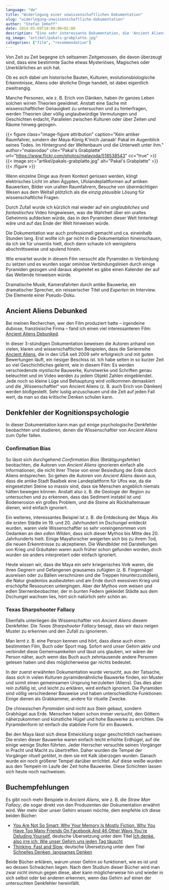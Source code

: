 ```yaml
---
language: "de"
title: "Widerlegung einer unwissenschaftlichen Dokumentation"
slug: "widerlegung-unwissenschaftliche-dokumentation"
author: "Stefan Imhoff"
date: 2014-05-09T18:00:00+02:00
description: "Eine sehr interessante Dokumentation, die 'Ancient Aliens', eine unwissenschaftliche Dokumentationsreihe, widerlegt."
og_image: "artikel/pakals-grabplatte.jpg"
categories: ["film", "recommendation"]
---
```


Von Zeit zu Zeit begegne ich seltsamen Zeitgenossen, die davon überzeugt sind, dass eine bestimmte Sache etwas Mysteriöses, Magisches oder Unerklärliches an sich hat.

Ob es sich dabei um historische Bauten, Kulturen, evolutionsbiologische Erkenntnisse, Aliens oder ähnliche Dinge handelt, ist dabei eigentlich zweitrangig.

Manche Personen, wie z. B. Erich von Däniken, haben ihr ganzes Leben solchen wirren Theorien gewidmet. Anstatt eine Sache mit wissenschaftlicher Genauigkeit zu untersuchen und zu hinterfragen, werden Theorien über völlig unglaubwürdige Vermutungen und Geschichten erdacht, Parallelen zwischen Kulturen  oder über Zeiten und Räume hinweg gezogen.

{{< figure class="image-figure attribution" caption="Kein antiker Raumfahrer, sondern der Maya-König K'inich Janaab' Pakal im Augenblick seines Todes. Im Hintergrund der Weltenbaum und die Unterwelt unter ihm." author="malavodao" cite="Pakal's Grabplatte" url="https://www.flickr.com/photos/malavoda/518538543" cc="true" >}}
{{< image src="artikel/pakals-grabplatte.jpg" alt="Pakal's Grabplatte" >}}
{{< /figure >}}

Wenn einzelne Dinge aus ihrem Kontext gerissen werden, klingt elektrisches Licht im alten Ägypten, Ufolandeplattformen auf antiken Bauwerken, Bilder von uralten Raumfahrern, Besuche von übermächtigen Wesen aus dem Weltall plötzlich als die *einzig plausible* Lösung für wissenschaftliche Fragen.

Durch Zufall wurde ich kürzlich mal wieder auf ein *unglaubliches* und *fantastisches* Video hingewiesen, was die Wahrheit über ein uraltes Geheimnis aufdecken würde, das in den Pyramiden dieser Welt hinterlegt wäre und auf das Ende der Welt hinweisen würde.

Die Dokumentation war auch professionell gemacht und ca. eineinhalb Stunden lang. Erst wollte ich gar nicht in die Dokumentation hineinschauen, da ich sie für unseriös hielt, doch dann schaute ich wenigstens abschnittsweise und spulend hinein.

Wie erwartet wurde in diesem Film versucht alle Pyramiden in Verbindung zu setzen und es wurden sogar ominöse Verbindungslinien durch einige Pyramiden gezogen und daraus abgeleitet es gäbe einen Kalender der auf das Weltende hinweisen würde.

Dramatische Musik, Kamerafahrten durch antike Bauwerke, ein dramatischer Sprecher, ein reisserischer Titel und *Experten* im Interview. Die Elemente einer Pseudo-Doku.

## Ancient Aliens Debunked
Bei meinen Recherchen, wer den Film produziert hatte – irgendeine dubiose, französische Firma – fand ich einen viel interessanteren Film: [Ancient Aliens Debunked](https://www.youtube.com/watch?v=j9w-i5oZqaQ).

In dieser 3-stündigen Dokumentation beweisen die Autoren anhand von vielen, klaren und wissenschaftlichen Beispielen, dass die Serienreihe [Ancient Aliens](http://www.imdb.com/title/tt1643266/), die in den USA seit 2009 sehr erfolgreich und mit guten Bewertungen läuft, ein riesiger Beschiss ist. Ich habe selten in so kurzer Zeit so viel Geschichtliches gelernt, wie in diesem Film: Es werden verschiedenste *mystische* Bauwerke, Kunstwerke und Schriften genau beleuchtet und im Video werden zu jedem Objekt Zahlen eingeblendet. Jede noch so kleine Lüge und Behauptung wird vollkommen demaskiert und die „Wissenschaftler“ von Ancient Aliens (z. B. auch Erich von Däniken) werden bloßgestellt. Sehr lustig anzuschauen und die Zeit auf jeden Fall wert, da man so das kritische Denken schulen kann.

## Denkfehler der Kognitionspsychologie
In dieser Dokumentation kann man gut einige psychologische Denkfehler beobachten und studieren, denen die Wissenschaftler von *Ancient Aliens* zum Opfer fallen.

### Confirmation Bias
So lässt sich durchgehend *Confirmation Bias* (Betätigungsfehler) beobachten, die Autoren von *Ancient Aliens* ignorieren einfach alle Informationen, die nicht ihrer These von einer Besiedlung der Erde durch Aliens entsprechen. So gehen die Autoren von *Ancient Aliens* davon aus, dass die antike Stadt Baalbek eine Landeplattform für Ufos war, da die eingesetzten Steine so massiv sind, dass sie Menschen angeblich niemals hätten bewegen können. Anstatt also z. B. die Geologie der Region zu untersuchen und zu erkennen, dass das Sediment instabil ist und Bodenerosion ein großes Problem, und die Steine als Rückhaltemauer dienen, wird einfach ignoriert.

Ein weiteres, interessantes Beispiel ist z. B. die Entdeckung der Maya. Als die ersten Städte im 19. und 20. Jahrhundert im Dschungel entdeckt wurden, waren viele Wissenschaftler so sehr voreingenommen vom Gedanken an den *edlen Wilden*, dass sich dieser Mythos bis Mitte des 20. Jahrhunderts hielt. Einige Mayaforscher weigerten sich bis zu ihrem Tod, die neuen Erkenntnisse zu akzeptieren. Die Wandbilder mit Darstellungen von Krieg und Gräultaten waren auch früher schon gefunden worden, doch wurden sie anders interpretiert oder einfach ignoriert.

Heute wissen wir, dass die Maya ein sehr kriegerisches Volk waren, die ihren Gegnern und Gefangenen grausames zufügten (z. B. Fingernägel ausreisen oder zu Bällen verschnüren und die Treppen hinunterzustoßen), die Natur gnadenlos ausbeuteten und am Ende durch exessiven Krieg und erschöpfte Ressourcen untergingen. Aber der Mythos vom weisen und edlen Sternenbeobachter, der in bunten Federn gekleidet Städte aus dem Dschungel wachsen lies, hört sich natürlich sehr schön an.

### Texas Sharpshooter Fallacy
Ebenfalls unterliegen die Wissenschaftler von *Ancient Aliens* diesem Denkfehler. Die *Texas Sharpshooter Fallacy* besagt, dass wir dazu neigen Muster zu erkennen und den Zufall zu ignorieren.

Man lernt z. B. eine Person kennen und hört, dass diese auch einen bestimmten Film, Buch oder Sport mag. Sofort wird unser Gehirn aktiv und verbindet diese Gemeinsamkeiten und lässt uns glauben, wir wären der Person näher, auch wenn das Buch auch zehntausende andere Personen gelesen haben und dies möglicherweise gar nichts bedeutet.

In der zuerst erwähnten Dokumentation wurde versucht, aus der Tatsache, dass sich in vielen Kulturen pyramidenähnliche Bauwerke finden, ein Muster und somit einen gemeinsamen Ursprung herzuleiten (Aliens). Das dies aber rein zufällig ist, und leicht zu erklären, wird einfach ignoriert. Die Pyramiden sind völlig verschiedener Bauweise und haben unterschiedliche Funktionen. Einige dienen als Grabkammer, andere für rituelle Zwecke.

Die chinesischen *Pyramiden* sind nicht aus Stein gebaut, sondern Grabhügel aus Erde. Menschen haben schon immer versucht, den Göttern näherzukommen und künstliche Hügel und hohe Bauwerke zu errichten. Die Pyramidenform ist einfach die stabilste Form für ein Bauwerk.

Bei den Maya lässt sich diese Entwicklung sogar geschichtlich nachweisen: Die ersten dieser Bauwerke waren einfach leicht erhöhte Erdhügel, auf die einige wenige Stufen führten. Jeder Herrscher versuchte seinen Vorgänger in Pracht und Macht zu übertreffen. Daher wurden die Tempel der Vorgänger *rituell getötet*, in dem sie mit Kalk überzogen wurden. Danach wurde ein noch größerer Tempel darüber errichtet. Auf diese weiße wurden aus den Tempeln im Laufe der Zeit hohe Bauwerke. Diese Schichten lassen sich heute noch nachweisen.

## Buchempfehlungen
Es gibt noch mehr Beispiele in *Ancient Aliens*, wie z. B. die *Straw Man Fallacy*, die sogar direkt von den Produzenten der Dokumentation erwähnt wird. Wer mehr über unser Gehirn wissen möchte, dem empfehle ich diese beiden Bücher:

<ul>
<li><a href="http://www.amazon.de/gp/product/1851689397?ie=UTF8&tag=kogakurede-21&linkCode=as2&camp=1638&creative=6742&creativeASIN=1851689397">You Are Not So Smart: Why Your Memory Is Mostly Fiction, Why You Have Too Many Friends On Facebook And 46 Other Ways You're Deluding Yourself</a>, deutsche Übersetzung unter dem Titel <a href="http://www.amazon.de/gp/product/3868822739?ie=UTF8&tag=kogakurede-21&linkCode=as2&camp=1638&creative=6742&creativeASIN=3868822739">Ich denke, also irre ich: Wie unser Gehirn uns jeden Tag täuscht</a></li>
<li><a href="http://www.amazon.de/gp/product/0141033576?ie=UTF8&tag=kogakurede-21&linkCode=as2&camp=1638&creative=6742&creativeASIN=0141033576">Thinking, Fast and Slow</a>, deutsche Übersetzung unter dem Titel <a href="http://www.amazon.de/gp/product/3886808866?ie=UTF8&tag=kogakurede-21&linkCode=as2&camp=1638&creative=6742&creativeASIN=3886808866">Schnelles Denken, langsames Denken</a></li>
</ul>

Beide Bücher erklären, warum unser Gehirn so funktionert, wie es ist und wo dessen Schwächen liegen. Nach dem Studium dieser Bücher wird man zwar nicht immun gegen diese, aber kann möglicherweise hin und wieder in sich selbst oder bei anderen erkennen, wenn das Gehirn auf einen der untersuchten Denkfehler hereinfällt.
